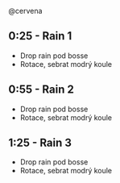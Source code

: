 @cervena

## 0:25 - Rain 1

- Drop rain pod bosse
- Rotace, sebrat modrý koule

## 0:55 - Rain 2

- Drop rain pod bosse
- Rotace, sebrat modrý koule

## 1:25 - Rain 3

- Drop rain pod bosse
- Rotace, sebrat modrý koule
